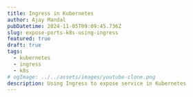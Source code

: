 ```yaml
---
title: Ingress in Kubernetes
author: Ajay Mandal
pubDatetime: 2024-11-05T09:09:45.736Z
slug: expose-ports-k8s-using-ingress
featured: true
draft: true
tags:
  - kubernetes
  - ingress
  - k8s
# ogImage: ../../assets/images/youtube-clone.png
description: Using Ingress to expose service in Kubernetes
---
```

